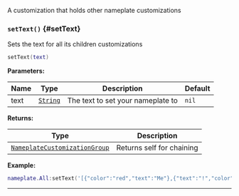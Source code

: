 A customization that holds other nameplate customizations

### <code>setText()</code> \{#setText}

Sets the text for all its children customizations

```lua
setText(text)
```

**Parameters:**

| Name | Type                                            | Description                       | Default |
| ---- | ----------------------------------------------- | --------------------------------- | ------- |
| text | <code>[String](/tutorials/types/Strings)</code> | The text to set your nameplate to | `nil`   |

**Returns:**

| Type                                                                                       | Description               |
| ------------------------------------------------------------------------------------------ | ------------------------- |
| <code>[NameplateCustomizationGroup](/globals/Nameplate/NameplateCustomizationGroup)</code> | Returns self for chaining |

**Example:**

```lua
nameplate.All:setText('[{"color":"red","text":"Me"},{"text":"!","color":"#09ff71"}]')
```

---
